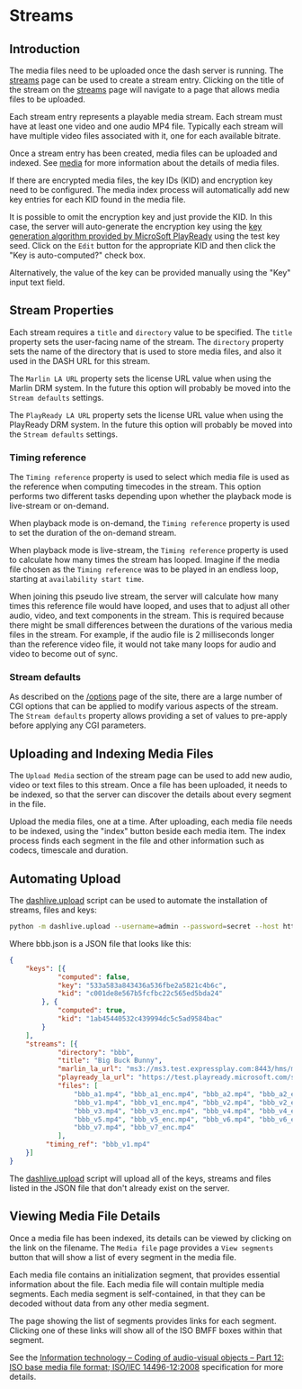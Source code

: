 # Streams

## Introduction

The media files need to be uploaded once the dash server is running. The
[streams](http://localhost:5000/streams) page can be used to create a
stream entry. Clicking on the title of the stream on the
[streams](http://localhost:5000/streams) page will navigate to a page
that allows media files to be uploaded.

Each stream entry represents a playable media stream. Each stream
must have at least one video and one audio MP4 file. Typically each
stream will have multiple video files associated with it, one for
each available bitrate.

Once a stream entry has been created, media files can be uploaded
and indexed. See [media](./media.md) for more information about
the details of media files.

If there are encrypted media files, the key IDs (KID) and encryption key
need to be configured. The media index process will automatically add new
key entries for each KID found in the media file.

It is possible to omit the encryption key and just provide the KID.
In this case, the server will auto-generate the encryption key using
the [key generation algorithm provided by MicroSoft PlayReady](https://learn.microsoft.com/en-us/playready/specifications/playready-key-seed)
using the test key seed. Click on the `Edit` button for the appropriate KID
and then click the "Key is auto-computed?" check box.

Alternatively, the value of the key can be provided manually using the
"Key" input text field.

## Stream Properties

Each stream requires a `title` and `directory` value to be specified.
The `title` property sets the user-facing name of the stream. The
`directory` property sets the name of the directory that is used to
store media files, and also it used in the DASH URL for this stream.

The `Marlin LA URL` property sets the license URL value when using the
Marlin DRM system. In the future this option will probably be moved
into the `Stream defaults` settings.

The `PlayReady LA URL` property sets the license URL value when using the
PlayReady DRM system. In the future this option will probably be moved
into the `Stream defaults` settings.

### Timing reference

The `Timing reference` property is used to select which media file is
used as the reference when computing timecodes in the stream. This
option performs two different tasks depending upon whether the playback
mode is live-stream or on-demand.

When playback mode is on-demand, the `Timing reference` property is used
to set the duration of the on-demand stream.

When playback mode is live-stream, the `Timing reference` property is used
to calculate how many times the stream has looped. Imagine if the media
file chosen as the `Timing reference` was to be played in an endless loop,
starting at `availability start time`.

When joining this pseudo live stream, the server will calculate how many
times this reference file would have looped, and uses that to adjust all
other audio, video, and text components in the stream. This is required
because there might be small differences between the durations of the
various media files in the stream. For example, if the audio file is
2 milliseconds longer than the reference video file, it would not take
many loops for audio and video to become out of sync.

### Stream defaults

As described on the [/options](http://localhost:5000/options) page of the
site, there are a large number of CGI options that can be applied to modify
various aspects of the stream. The `Stream defaults` property allows providing
a set of values to pre-apply before applying any CGI parameters.

## Uploading and Indexing Media Files

The `Upload Media` section of the stream page can be used to add new audio,
video or text files to this stream. Once a file has been uploaded, it needs
to be indexed, so that the server can discover the details about every
segment in the file.

Upload the media files, one at a time. After uploading, each media file needs
to be indexed, using the "index" button beside each media item. The index process
finds each segment in the file and other information such as codecs, timescale and
duration.

## Automating Upload

The [dashlive.upload](../dashlive/upload.py) script can be used to automate the
installation of streams, files and keys:

```sh
python -m dashlive.upload --username=admin --password=secret --host http://localhost:5000/ bbb.json
```

Where bbb.json is a JSON file that looks like this:

```json
{
    "keys": [{
            "computed": false,
            "key": "533a583a843436a536fbe2a5821c4b6c",
            "kid": "c001de8e567b5fcfbc22c565ed5bda24"
        }, {
            "computed": true,
            "kid": "1ab45440532c439994dc5c5ad9584bac"
        }
    ],
    "streams": [{
            "directory": "bbb",
            "title": "Big Buck Bunny",
            "marlin_la_url": "ms3://ms3.test.expressplay.com:8443/hms/ms3/rights/?b=...",
            "playready_la_url": "https://test.playready.microsoft.com/service/rightsmanager.asmx?cfg={cfgs}",
            "files": [
                "bbb_a1.mp4", "bbb_a1_enc.mp4", "bbb_a2.mp4", "bbb_a2_enc.mp4",
                "bbb_v1.mp4", "bbb_v1_enc.mp4", "bbb_v2.mp4", "bbb_v2_enc.mp4",
                "bbb_v3.mp4", "bbb_v3_enc.mp4", "bbb_v4.mp4", "bbb_v4_enc.mp4",
                "bbb_v5.mp4", "bbb_v5_enc.mp4", "bbb_v6.mp4", "bbb_v6_enc.mp4",
                "bbb_v7.mp4", "bbb_v7_enc.mp4"
            ],
         "timing_ref": "bbb_v1.mp4"
    }]
}
```

The [dashlive.upload](../dashlive/upload.py) script will upload all of the
keys, streams and files listed in the JSON file that don't already exist
on the server.

## Viewing Media File Details

Once a media file has been indexed, its details can be viewed by clicking
on the link on the filename. The `Media file` page provides a `View segments`
button that will show a list of every segment in the media file.

Each media file contains an initialization segment, that provides essential
information about the file. Each media file will contain multiple media
segments. Each media segment is self-contained, in that they can be decoded
without data from any other media segment.

The page showing the list of segments provides links for each segment. Clicking
one of these links will show all of the ISO BMFF boxes within that segment.

See the [Information technology – Coding of audio-visual objects – Part 12: ISO base media file format; ISO/IEC 14496-12:2008](https://standards.iso.org/ittf/PubliclyAvailableStandards/c051533_ISO_IEC_14496-12_2008.zip)
specification for more details.
